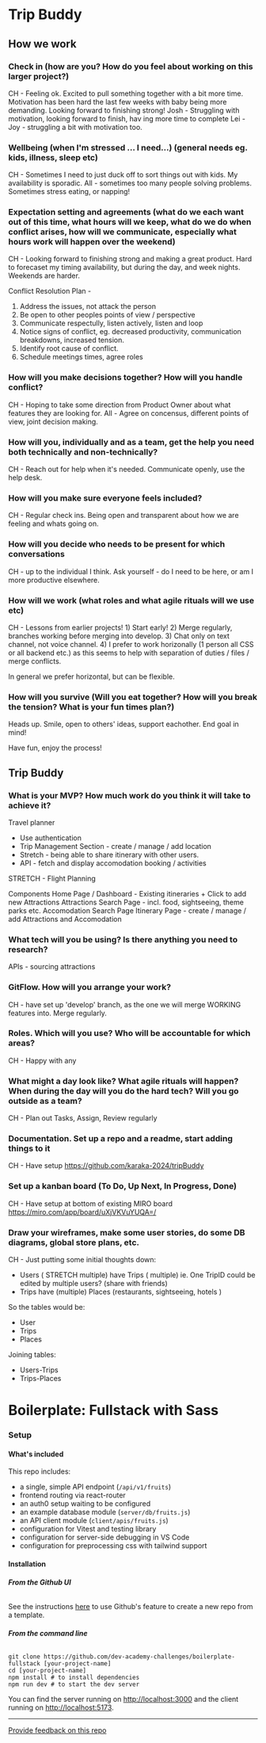 # Trip Buddy

## How we work

### Check in (how are you? How do you feel about working on this larger project?)

CH - Feeling ok. Excited to pull something together with a bit more time. Motivation has been hard the last few weeks with baby being more demanding. Looking forward to finishing strong!
Josh - Struggling with motivation, looking forward to finish, hav ing more time to complete
Lei - 
Joy - struggling a bit with motivation too. 

### Wellbeing (when I'm stressed ... I need...) (general needs eg. kids, illness, sleep etc)

CH - Sometimes I need to just duck off to sort things out with kids. My availability is sporadic. 
All - sometimes too many people solving problems. Sometimes stress eating, or napping!

### Expectation setting and agreements (what do we each want out of this time, what hours will we keep, what do we do when conflict arises, how will we communicate, especially what hours work will happen over the weekend)

CH - Looking forward to finishing strong and making a great product. Hard to forecaset my timing availability, but during the day, and week nights. Weekends are harder.


Conflict Resolution Plan - 
1. Address the issues, not attack the person
2. Be open to other peoples points of view / perspective
3. Communicate respectully, listen actively, listen and loop
4. Notice signs of conflict, eg. decreased productivity, communication breakdowns, increased tension. 
5. Identify root cause of conflict. 
6. Schedule meetings times, agree roles


### How will you make decisions together? How will you handle conflict?

CH - Hoping to take some direction from Product Owner about what features they are looking for. 
All - Agree on concensus, different points of view, joint decision making. 

### How will you, individually and as a team, get the help you need both technically and non-technically?

CH - Reach out for help when it's needed. Communicate openly, use the help desk. 

### How will you make sure everyone feels included?

CH - Regular check ins. Being open and transparent about how we are feeling and whats going on. 

### How will you decide who needs to be present for which conversations

CH - up to the individual I think. Ask yourself - do I need to be here, or am I more productive elsewhere. 

### How will we work (what roles and what agile rituals will we use etc)

CH - Lessons from earlier projects! 1) Start early! 2) Merge regularly, branches working before merging into develop. 3) Chat only on text channel, not voice channel. 4) I prefer to work horizonally (1 person all CSS or all backend etc.) as this seems to help with separation of duties / files / merge conflicts. 

In general we prefer horizontal, but can be flexible. 

### How will you survive (Will you eat together? How will you break the tension? What is your fun times plan?)

Heads up. Smile, open to others' ideas, support eachother. End goal in mind!

Have fun, enjoy the process!

## Trip Buddy 







### What is your MVP? How much work do you think it will take to achieve it?

Travel planner
- Use authentication
- Trip Management Section - create / manage / add location
- Stretch - being able to share itinerary with other users. 
- API - fetch and display accomodation booking / activities

STRETCH - Flight Planning

Components
Home Page / Dashboard - Existing itineraries + Click to add new Attractions
Attractions Search Page - incl. food, sightseeing, theme parks etc. 
Accomodation Search Page 
Itinerary Page - create / manage / add Attractions and Accomodation


### What tech will you be using? Is there anything you need to research?

APIs - sourcing attractions


### GitFlow. How will you arrange your work?

CH - have set up 'develop' branch, as the one we will merge WORKING features into. Merge regularly.

### Roles. Which will you use? Who will be accountable for which areas?

CH - Happy with any

### What might a day look like? What agile rituals will happen? When during the day will you do the hard tech? Will you go outside as a team?

CH - Plan out Tasks, Assign, Review regularly

### Documentation. Set up a repo and a readme, start adding things to it

CH - Have setup https://github.com/karaka-2024/tripBuddy

### Set up a kanban board (To Do, Up Next, In Progress, Done)

CH - Have setup at bottom of existing MIRO board https://miro.com/app/board/uXjVKVuYUQA=/

### Draw your wireframes, make some user stories, do some DB diagrams, global store plans, etc.

CH - Just putting some initial thoughts down:

- Users ( STRETCH multiple) have Trips ( multiple) ie. One TripID could be edited by multiple users? (share with friends)
- Trips have (multiple) Places (restaurants, sightseeing, hotels )

So the tables would be: 
- User
- Trips
- Places

Joining tables:
- Users-Trips
- Trips-Places


























# Boilerplate: Fullstack with Sass

### Setup

#### What's included

This repo includes:

* a single, simple API endpoint (`/api/v1/fruits`)
* frontend routing via react-router
* an auth0 setup waiting to be configured
* an example database module (`server/db/fruits.js`)
* an API client module (`client/apis/fruits.js`)
* configuration for Vitest and testing library
* configuration for server-side debugging in VS Code
* configuration for preprocessing css with tailwind support

#### Installation

###### **From the Github UI**

See the instructions [here](https://docs.github.com/en/free-pro-team@latest/github/creating-cloning-and-archiving-repositories/creating-a-repository-from-a-template) to use Github's feature to create a new repo from a template.

###### **From the command line**

```
git clone https://github.com/dev-academy-challenges/boilerplate-fullstack [your-project-name]
cd [your-project-name]
npm install # to install dependencies
npm run dev # to start the dev server
```

You can find the server running on [http://localhost:3000](http://localhost:3000) and the client running on [http://localhost:5173](http://localhost:5173).

---
[Provide feedback on this repo](https://docs.google.com/forms/d/e/1FAIpQLSfw4FGdWkLwMLlUaNQ8FtP2CTJdGDUv6Xoxrh19zIrJSkvT4Q/viewform?usp=pp_url&entry.1958421517=boilerplate-fullstack)
